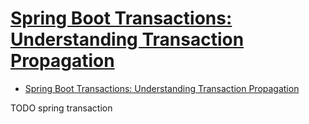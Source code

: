 # [Spring Boot Transactions: Understanding Transaction Propagation](https://dzone.com/articles/spring-boot-transactions-tutorial-understanding-tr)

- [Spring Boot Transactions: Understanding Transaction Propagation](#spring-boot-transactions-understanding-transaction-propagation)












TODO spring transaction